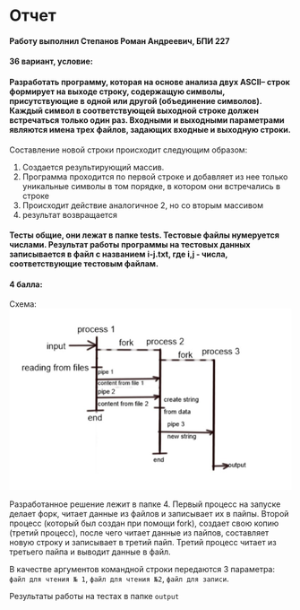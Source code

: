 # Отчет

#### Работу выполнил Степанов Роман Андреевич, БПИ 227

#### 36 вариант, условие:

#### Разработать программу, которая на основе анализа двух ASCII– строк формирует на выходе строку, содержащую символы, присутствующие в одной или другой (объединение символов). Каждый символ в соответствующей выходной строке должен встречаться только один раз. Входными и выходными параметрами являются имена трех файлов, задающих входные и выходную строки.



Составление новой строки происходит следующим образом: 

1. Создается результирующий массив.
2. Программа проходится по первой строке и добавляет из нее только уникальные символы в том порядке, в котором они встречались в строке
3. Происходит действие аналогичное 2, но со вторым массивом
4. результат возвращается



#### Тесты общие, они лежат в папке tests. Тестовые файлы нумеруется числами. Результат работы программы на тестовых данных записывается в файл с названием i-j.txt, где i,j - числа, соответствующие тестовым файлам.



#### 4 балла: 

Схема: ![](4.jpg)

Разработанное решение лежит в папке 4. Первый процесс на запуске делает форк,  читает данные из файлов и записывает их в пайпы. Второй процесс (который был создан при помощи fork), создает свою копию (третий процесс), после чего читает данные из пайпов, составляет новую строку и записывает в третий пайп. Третий процесс читает из третьего пайпа и выводит данные в файл.

В качестве аргументов командной строки передаются 3 параметра: `файл для чтения № 1`, `файл для чтения №2`, `файл для записи`.   

Результаты работы на тестах в папке `output`